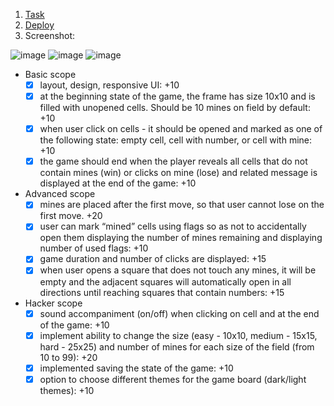 1. [Task](https://github.com/rolling-scopes-school/tasks/blob/master/tasks/minesweeper/README.md)
2. [Deploy](https://rolling-scopes-school.github.io/nvalkovich-JSFE2023Q1/minesweeper/)
3. Screenshot:
   
![image](https://github.com/rolling-scopes-school/nvalkovich-JSFE2023Q1/assets/105563182/7f5b97cd-df1c-442b-93c3-dda47cb1cf9d)
![image](https://github.com/rolling-scopes-school/nvalkovich-JSFE2023Q1/assets/105563182/7ddc4552-6829-4ca2-9be6-eb1faa064ed4)
![image](https://github.com/rolling-scopes-school/nvalkovich-JSFE2023Q1/assets/105563182/e03a67d2-3b69-4db2-bfb0-b0d7830c6955)

- Basic scope 
  - [x] layout, design, responsive UI: +10
  - [x] at the beginning state of the game, the frame has size 10x10 and is filled with unopened cells. Should be 10 mines on field by default: +10
  - [x] when user click on cells - it should be opened and marked as one of the following state: empty cell, cell with number, or cell with mine: +10
  - [x] the game should end when the player reveals all cells that do not contain mines (win) or clicks on mine (lose) and related message is displayed at the end of the game: +10
- Advanced scope
  - [x] mines are placed after the first move, so that user cannot lose on the first move. +20
  - [x] user can mark “mined” cells using flags so as not to accidentally open them displaying the number of mines remaining and displaying number of used flags: +10
  - [x] game duration and number of clicks are displayed: +15
  - [x] when user opens a square that does not touch any mines, it will be empty and the adjacent squares will automatically open in all directions until reaching squares that contain numbers: +15
- Hacker scope
  - [x] sound accompaniment (on/off) when clicking on cell and at the end of the game: +10
  - [x] implement ability to change the size (easy - 10x10, medium - 15x15, hard - 25x25) and number of mines for each size of the field (from 10 to 99): +20
  - [x] implemented saving the state of the game: +10
  - [x] option to choose different themes for the game board (dark/light themes): +10

